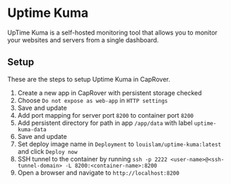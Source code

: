 # Uptime Kuma

UpTime Kuma is a self-hosted monitoring tool that allows you to monitor your websites and servers from a single dashboard.

## Setup

These are the steps to setup Uptime Kuma in CapRover.

1. Create a new app in CapRover with persistent storage checked
2. Choose `Do not expose as web-app` in `HTTP settings`
3. Save and update
4. Add port mapping for server port `8200` to container port `8200`
5. Add persistent directory for path in app `/app/data` with label `uptime-kuma-data`
6. Save and update
7. Set deploy image name in `Deployment` to `louislam/uptime-kuma:latest` and click `Deploy now`
8. SSH tunnel to the container by running `ssh -p 2222 <user-name>@<ssh-tunnel-domain> -L 8200:<container-name>:8200`
9. Open a browser and navigate to `http://localhost:8200`
